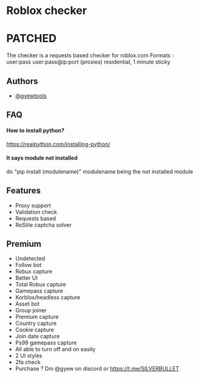 
# Roblox checker
# PATCHED

The checker is a requests based checker for roblox.com
Formats :
user:pass
user:pass@ip:port (proxies) residential, 1 minute sticky


## Authors

- [@gyewtools](https://www.github.com/gyewtools)


## FAQ

#### How to install python?

https://realpython.com/installing-python/

#### It says module not installed

do "pip install (modulename)"
modulename being the not installed module

## Features

- Proxy support
- Validation check
- Requests based
- RoStile captcha solver

## Premium
- Undetected
- Follow bot
- Robux capture
- Better UI
- Total Robux capture
- Gamepass capture
- Korblox/headless capture
- Asset bot
- Group joiner
- Premium capture
- Country capture
- Cookie capture
- Join date capture
- Ps99 gamepass capture
- All able to turn off and on easily
- 2 UI styles
- 2fa check
- Purchase ? Dm @gyew on discord or https://t.me/SlLVERBULLET
